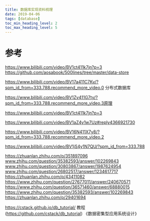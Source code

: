 ```yaml
---
title: 数据库实现资料梳理
date: 2019-04-06
tags: [database]
toc_min_heading_level: 2
toc_max_heading_level: 5
---
```


# 参考

https://www.bilibili.com/video/BV1ct411k7jn?p=3
https://github.com/aosabook/500lines/tree/master/data-store

https://www.bilibili.com/video/BV17a411C7Kv/?spm_id_from=333.788.recommend_more_video.0 分布式数据库

https://www.bilibili.com/video/BV1Zv411G7ty/?spm_id_from=333.788.recommend_more_video.3原理

https://www.bilibili.com/video/BV1ct411k7jn?p=3

https://www.bilibili.com/video/BV1aZ4y1w7Uz#reply4366921730

https://www.bilibili.com/video/BV16N411X7y8/?spm_id_from=333.788.recommend_more_video.2

https://www.bilibili.com/video/BV1jS4y1N7QU/?spm_id_from=333.788

https://zhuanlan.zhihu.com/p/351897096
www.zhihu.com/question/35382593/answer/102269843
www.zhihu.com/question/30803867/answer/1987624954
www.zhihu.com/question/26802517/answer/1234617717
https://zhuanlan.zhihu.com/p/43411082
https://www.zhihu.com/question/27677011/answer/240670571
https://www.zhihu.com/question/36571460/answer/68880015
https://www.zhihu.com/question/35382593/answer/102269843
https://zhuanlan.zhihu.com/p/29401694

https://cstack.github.io/db_tutorial/ 教程 (https://github.com/cstack/db_tutorial)
《数据密集型应用系统设计》